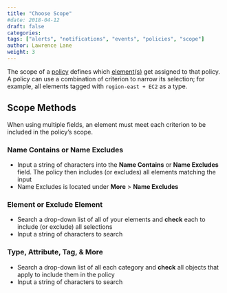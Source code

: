 ```yaml
---
title: "Choose Scope"
#date: 2018-04-12
draft: false
categories:
tags: ["alerts", "notifications", "events", "policies", "scope"]
author: Lawrence Lane
weight: 3
---
```

The scope of a [policy][1] defines which [element(s)][2] get assigned to that policy. A policy can use a combination of criterion to narrow its selection; for example, all elements tagged with `region-east + EC2` as a type.

## Scope Methods
When using multiple fields, an element must meet each criterion to be included in the policy’s scope.

### Name Contains or Name Excludes
- Input a string of characters into the **Name Contains** or **Name Excludes** field. The policy then includes (or excludes) all elements matching the input
- Name Excludes is located under **More** > **Name Excludes**

### Element or Exclude Element
- Search a drop-down list of all of your elements and **check** each to include (or exclude) all selections
- Input a string of characters to search

### Type, Attribute, Tag, & More
- Search a drop-down list of all each category and **check** all objects that apply to include them in the policy
- Input a string of characters to search

[1]: /alerts-notifications/policies
[2]: /data-visualization/inventory
